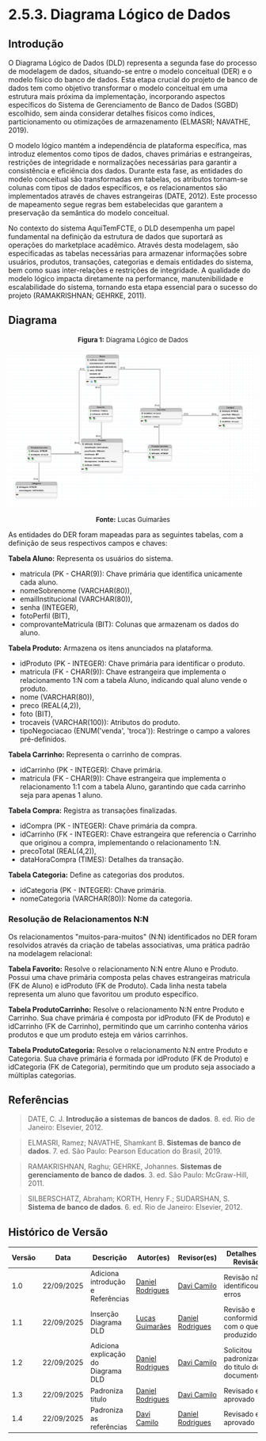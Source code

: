 # 2.5.3. Diagrama Lógico de Dados

## Introdução

O Diagrama Lógico de Dados (DLD) representa a segunda fase do processo de modelagem de dados, situando-se entre o modelo conceitual (DER) e o modelo físico do banco de dados. Esta etapa crucial do projeto de banco de dados tem como objetivo transformar o modelo conceitual em uma estrutura mais próxima da implementação, incorporando aspectos específicos do Sistema de Gerenciamento de Banco de Dados (SGBD) escolhido, sem ainda considerar detalhes físicos como índices, particionamento ou otimizações de armazenamento (ELMASRI; NAVATHE, 2019).

O modelo lógico mantém a independência de plataforma específica, mas introduz elementos como tipos de dados, chaves primárias e estrangeiras, restrições de integridade e normalizações necessárias para garantir a consistência e eficiência dos dados. Durante esta fase, as entidades do modelo conceitual são transformadas em tabelas, os atributos tornam-se colunas com tipos de dados específicos, e os relacionamentos são implementados através de chaves estrangeiras (DATE, 2012). Este processo de mapeamento segue regras bem estabelecidas que garantem a preservação da semântica do modelo conceitual.

No contexto do sistema AquiTemFCTE, o DLD desempenha um papel fundamental na definição da estrutura de dados que suportará as operações do marketplace acadêmico. Através desta modelagem, são especificadas as tabelas necessárias para armazenar informações sobre usuários, produtos, transações, categorias e demais entidades do sistema, bem como suas inter-relações e restrições de integridade. A qualidade do modelo lógico impacta diretamente na performance, manutenibilidade e escalabilidade do sistema, tornando esta etapa essencial para o sucesso do projeto (RAMAKRISHNAN; GEHRKE, 2011).

## Diagrama

<font size="2"><p style="text-align: center"><b>Figura 1:</b> Diagrama Lógico de Dados</p></font>
![diagrama-de-classes](/../Assets/DLD.png)

<font size="2"><p style="text-align: center"><b>Fonte:</b> Lucas Guimarães</p></font>

As entidades do DER foram mapeadas para as seguintes tabelas, com a definição de seus respectivos campos e chaves:

**Tabela Aluno:**
Representa os usuários do sistema.
- matricula (PK - CHAR(9)): Chave primária que identifica unicamente cada aluno.
- nomeSobrenome (VARCHAR(80)), 
- emailInstitucional (VARCHAR(80)), 
- senha (INTEGER), 
- fotoPerfil (BIT), 
- comprovanteMatricula (BIT): Colunas que armazenam os dados do aluno.

**Tabela Produto:**
Armazena os itens anunciados na plataforma.
- idProduto (PK - INTEGER): Chave primária para identificar o produto.
- matricula (FK - CHAR(9)): Chave estrangeira que implementa o relacionamento 1:N com a tabela Aluno, indicando qual aluno vende o produto.
- nome (VARCHAR(80)), 
- preco (REAL(4,2)), 
- foto (BIT), 
- trocaveis (VARCHAR(100)): Atributos do produto.
- tipoNegociacao (ENUM('venda', 'troca')): Restringe o campo a valores pré-definidos.

**Tabela Carrinho:**
Representa o carrinho de compras.
- idCarrinho (PK - INTEGER): Chave primária.
- matricula (FK - CHAR(9)): Chave estrangeira que implementa o relacionamento 1:1 com a tabela Aluno, garantindo que cada carrinho seja para apenas 1 aluno.

**Tabela Compra:**
Registra as transações finalizadas.
- idCompra (PK - INTEGER): Chave primária da compra.
- idCarrinho (FK - INTEGER): Chave estrangeira que referencia o Carrinho que originou a compra, implementando o relacionamento 1:N.
- precoTotal (REAL(4,2)), 
- dataHoraCompra (TIMES): Detalhes da transação.

**Tabela Categoria:**
Define as categorias dos produtos.
- idCategoria (PK - INTEGER): Chave primária.
- nomeCategoria (VARCHAR(80)): Nome da categoria.

### Resolução de Relacionamentos N:N

Os relacionamentos "muitos-para-muitos" (N:N) identificados no DER foram resolvidos através da criação de tabelas associativas, uma prática padrão na modelagem relacional:

**Tabela Favorito:**
Resolve o relacionamento N:N entre Aluno e Produto.
Possui uma chave primária composta pelas chaves estrangeiras matricula (FK de Aluno) e idProduto (FK de Produto). Cada linha nesta tabela representa um aluno que favoritou um produto específico.

**Tabela ProdutoCarrinho:**
Resolve o relacionamento N:N entre Produto e Carrinho.
Sua chave primária é composta por idProduto (FK de Produto) e idCarrinho (FK de Carrinho), permitindo que um carrinho contenha vários produtos e que um produto esteja em vários carrinhos.

**Tabela ProdutoCategoria:**
Resolve o relacionamento N:N entre Produto e Categoria.
Sua chave primária é formada por idProduto (FK de Produto) e idCategoria (FK de Categoria), permitindo que um produto seja associado a múltiplas categorias.

## Referências

> DATE, C. J. **Introdução a sistemas de bancos de dados**. 8. ed. Rio de Janeiro: Elsevier, 2012.

> ELMASRI, Ramez; NAVATHE, Shamkant B. **Sistemas de banco de dados**. 7. ed. São Paulo: Pearson Education do Brasil, 2019.

> RAMAKRISHNAN, Raghu; GEHRKE, Johannes. **Sistemas de gerenciamento de banco de dados**. 3. ed. São Paulo: McGraw-Hill, 2011.

> SILBERSCHATZ, Abraham; KORTH, Henry F.; SUDARSHAN, S. **Sistema de banco de dados**. 6. ed. Rio de Janeiro: Elsevier, 2012.

## Histórico de Versão

| Versão | Data | Descrição | Autor(es) | Revisor(es) | Detalhes da Revisão |
| ------ | ---- | --------- | --------- | ----------- | ------------------- |
| 1.0    | 22/09/2025 | Adiciona introdução e Referências | [Daniel Rodrigues](https://github.com/DanielRogs) | [Davi Camilo](https://github.com/Davicamilo23) | Revisão não identificou erros |
| 1.1    | 22/09/2025 | Inserção Diagrama DLD | [Lucas Guimarães](https://github.com/lcsgborges) | [Daniel Rodrigues](https://github.com/DanielRogs) | Revisão e conformidade com o que foi produzido |
| 1.2    | 22/09/2025 | Adiciona explicação do Diagrama DLD | [Daniel Rodrigues](https://github.com/DanielRogs) | [Davi Camilo](https://github.com/Davicamilo23) | Solicitou padronização do titulo do documento |
| 1.3   | 22/09/2025 | Padroniza titulo | [Daniel Rodrigues](https://github.com/DanielRogs) | [Davi Camilo](https://github.com/Davicamilo23) | Revisado e aprovado |
| 1.4   | 22/09/2025 | Padroniza as referências | [Davi Camilo](https://github.com/Davicamilo23) | [Daniel Rodrigues](https://github.com/DanielRogs) | Revisado e aprovado |